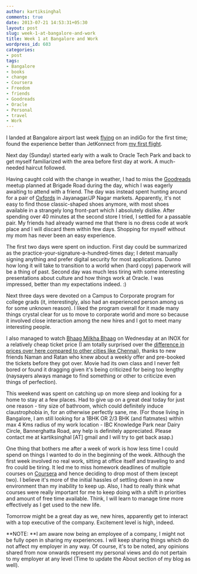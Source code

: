 ```yaml
---
author: kartiksinghal
comments: true
date: 2013-07-21 14:53:31+05:30
layout: post
slug: week-1-at-bangalore-and-work
title: Week 1 at Bangalore and Work
wordpress_id: 603
categories:
- post
tags:
- Bangalore
- books
- change
- Coursera
- Freedom
- friends
- Goodreads
- Oracle
- Personal
- travel
- Work
---
```


I landed at Bangalore airport last week [flying](http://instagram.com/p/br79WrrQQe/) on an indiGo for the first time; found the experience better than JetKonnect from [my first flight](https://www.facebook.com/kartiksinghal/timeline/story?ut=32&wstart=1343804400&wend=1346482799&hash=4527941763771&pagefilter=3&ustart=1).

Next day (Sunday) started early with a walk to Oracle Tech Park and back to get myself familiarized with the area before first day at work. A much-needed haircut followed.

Having caught cold with the change in weather, I had to miss the [Goodreads](http://www.goodreads.com) meetup planned at Brigade Road during the day, which I was eagerly awaiting to attend with a friend. The day was instead spent hunting around for a pair of [Oxfords](http://en.wikipedia.org/wiki/Oxford_shoe) in Jayanagar/JP Nagar markets. Apparently, it's not easy to find those classic-shaped shoes anymore, with most shoes available in a strangely long front-part which I absolutely dislike. After spending over 40 minutes at the second store I tried, I settled for a passable pair. My friends had already warned me that there is no dress code at work place and I will discard them within few days. Shopping for myself without my mom has never been an easy experience.

The first two days were spent on induction. First day could be summarized as the practice-your-signature-a-hundred-times day; I detest manually signing anything and prefer digital security for most applications. Dunno how long it will take to transition to a world when (hard copy) paperwork will be a thing of past. Second day was much less tiring with some interesting presentations about culture and how things work at Oracle. I was impressed, better than my expectations indeed. :)

Next three days were devoted on a Campus to Corporate program for college grads (it, interestingly, also had an experienced person among us for some unknown reason). I liked the program overall for it made many things crystal clear for us to move to corporate world and more so because it involved close interaction among the new hires and I got to meet many interesting people.

I also managed to watch [Bhaag Milkha Bhaag](http://www.imdb.com/title/tt2356180/) on Wednesday at an INOX for a relatively cheap ticket price (I am totally surprised over the [difference in prices over here compared to other cities like Chennai](http://www.quora.com/Bengaluru-Karnataka-India/What-do-Bengaluru-people-envy-about-Chennai/answer/Nikhil-Bafna)), thanks to new friends Naman and Ratan who knew about a weekly offer and pre-booked the tickets before they got over. Movie had its own class and I never felt bored or found it dragging given it's being criticized for being too lengthy (naysayers always manage to find something or other to criticize even things of perfection).

This weekend was spent on catching up on more sleep and looking for a home to stay at a few places. Had to give up on a great deal today for just one reason - tiny size of bathroom, which could definitely induce claustrophobia in, for an otherwise perfectly sane, me. (For those living in Bangalore, I am still looking for a 1BHK OR 2/3 BHK (and flatmates) within max 4 Kms radius of my work location - IBC Knowledge Park near Dairy Circle, Bannerghatta Road, any help is definitely appreciated. Please contact me at kartiksinghal [AT] gmail and I will try to get back asap.)

One thing that bothers me after a week of work is how less time I could spend on things I wanted to do in the beginning of the week. Although the first week involved no real work, sitting at office itself and traveling to and fro could be tiring. It led me to miss homework deadlines of multiple courses on [Coursera](https://www.coursera.org/) and hence deciding to drop most of them (except two). I believe it's more of the initial hassles of settling down in a new environment than my inability to keep up. Also, I had to really think what courses were really important for me to keep doing with a shift in priorities and amount of free time available. Think, I will learn to manage time more effectively as I get used to the new life.

Tomorrow might be a great day as we, new hires, apparently get to interact with a top executive of the company. Excitement level is high, indeed.

**NOTE: **I am aware now being an employee of a company, I might not be fully open in sharing my experiences. I will keep sharing things which do not affect my employer in any way. Of course, it's to be noted, any opinions shared from now onwards represent my personal views and do not pertain to my employer at any level (Time to update the About section of my blog as well).


